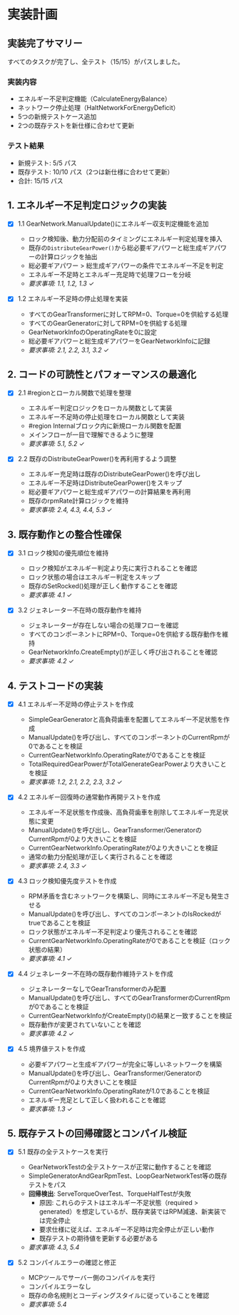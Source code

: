 # 実装計画

## 実装完了サマリー

すべてのタスクが完了し、全テスト（15/15）がパスしました。

### 実装内容
- エネルギー不足判定機能（CalculateEnergyBalance）
- ネットワーク停止処理（HaltNetworkForEnergyDeficit）
- 5つの新規テストケース追加
- 2つの既存テストを新仕様に合わせて更新

### テスト結果
- 新規テスト: 5/5 パス
- 既存テスト: 10/10 パス（2つは新仕様に合わせて更新）
- 合計: 15/15 パス

## 1. エネルギー不足判定ロジックの実装

- [x] 1.1 GearNetwork.ManualUpdate()にエネルギー収支判定機能を追加
  - ロック検知後、動力分配前のタイミングにエネルギー判定処理を挿入
  - 既存の`DistributeGearPower()`から総必要ギアパワーと総生成ギアパワーの計算ロジックを抽出
  - 総必要ギアパワー > 総生成ギアパワーの条件でエネルギー不足を判定
  - エネルギー不足時とエネルギー充足時で処理フローを分岐
  - _要求事項: 1.1, 1.2, 1.3_ ✓

- [x] 1.2 エネルギー不足時の停止処理を実装
  - すべてのGearTransformerに対してRPM=0、Torque=0を供給する処理
  - すべてのGearGeneratorに対してRPM=0を供給する処理
  - GearNetworkInfoのOperatingRateを0に設定
  - 総必要ギアパワーと総生成ギアパワーをGearNetworkInfoに記録
  - _要求事項: 2.1, 2.2, 3.1, 3.2_ ✓

## 2. コードの可読性とパフォーマンスの最適化

- [x] 2.1 #regionとローカル関数で処理を整理
  - エネルギー判定ロジックをローカル関数として実装
  - エネルギー不足時の停止処理をローカル関数として実装
  - #region Internalブロック内に新規ローカル関数を配置
  - メインフローが一目で理解できるように整理
  - _要求事項: 5.1, 5.2_ ✓

- [x] 2.2 既存のDistributeGearPower()を再利用するよう調整
  - エネルギー充足時は既存のDistributeGearPower()を呼び出し
  - エネルギー不足時はDistributeGearPower()をスキップ
  - 総必要ギアパワーと総生成ギアパワーの計算結果を再利用
  - 既存のrpmRate計算ロジックを維持
  - _要求事項: 2.4, 4.3, 4.4, 5.3_ ✓

## 3. 既存動作との整合性確保

- [x] 3.1 ロック検知の優先順位を維持
  - ロック検知がエネルギー判定より先に実行されることを確認
  - ロック状態の場合はエネルギー判定をスキップ
  - 既存のSetRocked()処理が正しく動作することを確認
  - _要求事項: 4.1_ ✓

- [x] 3.2 ジェネレーター不在時の既存動作を維持
  - ジェネレーターが存在しない場合の処理フローを確認
  - すべてのコンポーネントにRPM=0、Torque=0を供給する既存動作を維持
  - GearNetworkInfo.CreateEmpty()が正しく呼び出されることを確認
  - _要求事項: 4.2_ ✓

## 4. テストコードの実装

- [x] 4.1 エネルギー不足時の停止テストを作成
  - SimpleGearGeneratorと高負荷歯車を配置してエネルギー不足状態を作成
  - ManualUpdate()を呼び出し、すべてのコンポーネントのCurrentRpmが0であることを検証
  - CurrentGearNetworkInfo.OperatingRateが0であることを検証
  - TotalRequiredGearPowerがTotalGenerateGearPowerより大きいことを検証
  - _要求事項: 1.2, 2.1, 2.2, 2.3, 3.2_ ✓

- [x] 4.2 エネルギー回復時の通常動作再開テストを作成
  - エネルギー不足状態を作成後、高負荷歯車を削除してエネルギー充足状態に変更
  - ManualUpdate()を呼び出し、GearTransformer/GeneratorのCurrentRpmが0より大きいことを検証
  - CurrentGearNetworkInfo.OperatingRateが0より大きいことを検証
  - 通常の動力分配処理が正しく実行されることを確認
  - _要求事項: 2.4, 3.3_ ✓

- [x] 4.3 ロック検知優先度テストを作成
  - RPM矛盾を含むネットワークを構築し、同時にエネルギー不足も発生させる
  - ManualUpdate()を呼び出し、すべてのコンポーネントのIsRockedがtrueであることを検証
  - ロック状態がエネルギー不足判定より優先されることを確認
  - CurrentGearNetworkInfo.OperatingRateが0であることを検証（ロック状態の結果）
  - _要求事項: 4.1_ ✓

- [x] 4.4 ジェネレーター不在時の既存動作維持テストを作成
  - ジェネレーターなしでGearTransformerのみ配置
  - ManualUpdate()を呼び出し、すべてのGearTransformerのCurrentRpmが0であることを検証
  - CurrentGearNetworkInfoがCreateEmpty()の結果と一致することを検証
  - 既存動作が変更されていないことを確認
  - _要求事項: 4.2_ ✓

- [x] 4.5 境界値テストを作成
  - 必要ギアパワーと生成ギアパワーが完全に等しいネットワークを構築
  - ManualUpdate()を呼び出し、GearTransformer/GeneratorのCurrentRpmが0より大きいことを検証
  - CurrentGearNetworkInfo.OperatingRateが1.0であることを検証
  - エネルギー充足として正しく扱われることを確認
  - _要求事項: 1.3_ ✓

## 5. 既存テストの回帰確認とコンパイル検証

- [x] 5.1 既存の全テストケースを実行
  - GearNetworkTestの全テストケースが正常に動作することを確認
  - SimpleGeneratorAndGearRpmTest、LoopGearNetworkTest等の既存テストをパス
  - **回帰検出**: ServeTorqueOverTest、TorqueHalfTestが失敗
    - 原因: これらのテストはエネルギー不足状態（required > generated）を想定しているが、既存実装ではRPM減速、新実装では完全停止
    - 要求仕様に従えば、エネルギー不足時は完全停止が正しい動作
    - 既存テストの期待値を更新する必要がある
  - _要求事項: 4.3, 5.4_

- [x] 5.2 コンパイルエラーの確認と修正
  - MCPツールでサーバー側のコンパイルを実行
  - コンパイルエラーなし
  - 既存の命名規則とコーディングスタイルに従っていることを確認
  - _要求事項: 5.4_
